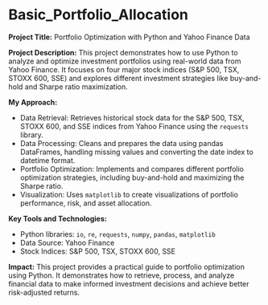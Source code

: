 # Basic_Portfolio_Allocation


**Project Title:** Portfolio Optimization with Python and Yahoo Finance Data

**Project Description:** This project demonstrates how to use Python to analyze and optimize investment portfolios using real-world data from Yahoo Finance. It focuses on four major stock indices (S&P 500, TSX, STOXX 600, SSE) and explores different investment strategies like buy-and-hold and Sharpe ratio maximization.

**My Approach:**

* Data Retrieval: Retrieves historical stock data for the S&P 500, TSX, STOXX 600, and SSE indices from Yahoo Finance using the `requests` library.
* Data Processing: Cleans and prepares the data using pandas DataFrames, handling missing values and converting the date index to datetime format.
* Portfolio Optimization: Implements and compares different portfolio optimization strategies, including buy-and-hold and maximizing the Sharpe ratio.
* Visualization:  Uses `matplotlib` to create visualizations of portfolio performance, risk, and asset allocation.

**Key Tools and Technologies:**

* Python libraries: `io`, `re`, `requests`, `numpy`, `pandas`, `matplotlib`
* Data Source: Yahoo Finance
* Stock Indices: S&P 500, TSX, STOXX 600, SSE

**Impact:** This project provides a practical guide to portfolio optimization using Python. It demonstrates how to retrieve, process, and analyze financial data to make informed investment decisions and achieve better risk-adjusted returns.
